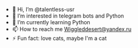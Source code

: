 - 👋 Hi, I’m @talentless-usr
- 👀 I’m interested in telegram bots and Python
- 🌱 I’m currently learning Python
- 📫 How to reach me Wiggleddesert@yandex.ru
- ⚡ Fun fact: love cats, maybe I'm a cat

<!---
talentless-usr/talentless-usr is a ✨ special ✨ repository because its `README.md` (this file) appears on your GitHub profile.
You can click the Preview link to take a look at your changes.
--->
